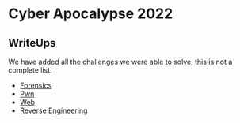 # Cyber Apocalypse 2022

## WriteUps

We have added all the challenges we were able to solve, this is not a complete list.

* [Forensics](forensics.md)
* [Pwn](pwn.md)
* [Web](web.md)
* [Reverse Engineering](re.md)
